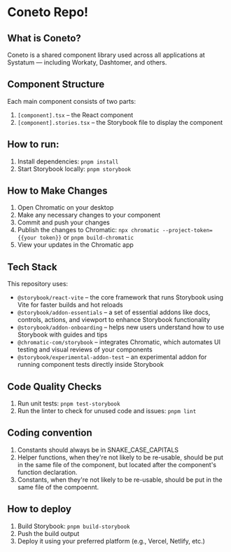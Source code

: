 # Coneto Repo!

## What is Coneto?

Coneto is a shared component library used across all applications at Systatum — including Workaty, Dashtomer, and others.

## Component Structure

Each main component consists of two parts:

1. `[component].tsx` – the React component
2. `[component].stories.tsx` – the Storybook file to display the component

## How to run:

1. Install dependencies: `pnpm install`
2. Start Storybook locally: `pnpm storybook`

## How to Make Changes

1. Open Chromatic on your desktop
2. Make any necessary changes to your component
3. Commit and push your changes
4. Publish the changes to Chromatic: `npx chromatic --project-token={{your token}}` or `pnpm build-chromatic`
5. View your updates in the Chromatic app

## Tech Stack

This repository uses:

- `@storybook/react-vite` – the core framework that runs Storybook using Vite for faster builds and hot reloads
- `@storybook/addon-essentials` – a set of essential addons like docs, controls, actions, and viewport to enhance Storybook functionality
- `@storybook/addon-onboarding` – helps new users understand how to use Storybook with guides and tips
- `@chromatic-com/storybook` – integrates Chromatic, which automates UI testing and visual reviews of your components
- `@storybook/experimental-addon-test` – an experimental addon for running component tests directly inside Storybook

## Code Quality Checks

1. Run unit tests: `pnpm test-storybook`
2. Run the linter to check for unused code and issues: `pnpm lint`

## Coding convention

1. Constants should always be in SNAKE_CASE_CAPITALS
2. Helper functions, when they're not likely to be re-usable, should be put in the same file of the component, but located after the component's function declaration.
3. Constants, when they're not likely to be re-usable, should be put in the same file of the compoennt.

## How to deploy

1. Build Storybook: `pnpm build-storybook`
2. Push the build output
3. Deploy it using your preferred platform (e.g., Vercel, Netlify, etc.)
